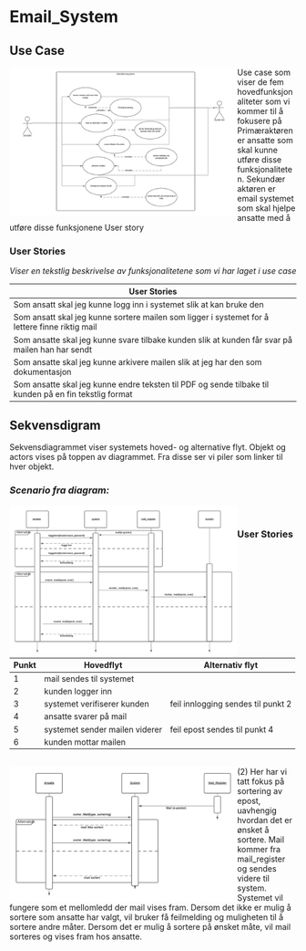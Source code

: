 # Email_System

## Use Case

<img src="usecase.png" width="400" align="left">

Use case som viser de fem hovedfunksjonaliteter som  vi kommer til å fokusere på 
Primæraktøren er ansatte som skal kunne utføre disse funksjonaliteten. 
Sekundær aktøren er email systemet som skal hjelpe ansatte med å utføre disse funksjonene
User story 
<br clear="both"/>
### User Stories

*Viser en tekstlig beskrivelse av funksjonalitetene som vi har laget i use case*

| User Stories |
| ---- |
|Som ansatt skal jeg kunne logg inn i systemet slik at kan bruke den|
|Som ansatt skal jeg kunne sortere mailen som ligger i systemet for å lettere finne riktig mail|
|Som ansatte skal jeg kunne svare tilbake kunden slik at kunden får svar på mailen han har sendt|
|Som ansatte skal jeg kunne arkivere mailen slik at jeg har den som dokumentasjon |
|Som ansatte skal jeg kunne endre teksten til PDF og sende tilbake til kunden på en fin tekstlig format|

## Sekvensdigram 
Sekvensdiagrammet viser systemets hoved- og alternative flyt. Objekt og actors vises på toppen av diagrammet. 
Fra disse ser vi piler som linker til hver objekt. 
<br clear="both"/>



### _Scenario fra diagram:_
<img src="sekvensdiagram_svare_kunder.png" width="400" align="left">

<br>

### User Stories

| Punkt  | Hovedflyt | Alternativ flyt|
| ------------- | ------------- |-------------|
|1| mail sendes til systemet|   |
|2 | kunden logger inn | |
|3 | systemet verifiserer kunden| feil innlogging sendes til punkt 2 |
|4 | ansatte svarer på mail | |
| 5 | systemet sender mailen viderer | feil epost sendes til punkt 4 |
| 6 | kunden mottar  mailen | |
<br>
<img src="Seq_Diagram.png" width="400" align="left">
(2) Her har vi tatt fokus på sortering av epost, uavhengig hvordan det er ønsket å sortere.
Mail kommer fra mail_register og sendes videre til system. 
Systemet vil fungere som et mellomledd der mail vises fram. 
Dersom det ikke er mulig å sortere som ansatte har valgt, vil bruker få feilmelding og 
muligheten til å sortere andre måter. 
Dersom det er mulig å sortere på ønsket måte, vil mail sorteres og vises fram hos ansatte. 


